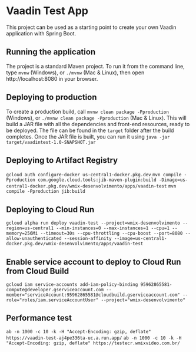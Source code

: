 # Vaadin Test App
This project can be used as a starting point to create your own Vaadin application with Spring Boot.

## Running the application
The project is a standard Maven project. To run it from the command line, type `mvnw` (Windows), or `./mvnw` (Mac & Linux), then open http://localhost:8080 in your browser.

## Deploying to production
To create a production build, call `mvnw clean package -Pproduction` (Windows), or `./mvnw clean package -Pproduction` (Mac & Linux).
This will build a JAR file with all the dependencies and front-end resources, ready to be deployed. The file can be found in the `target` folder after the build completes.
Once the JAR file is built, you can run it using `java -jar target/vaadintest-1.0-SNAPSHOT.jar`

## Deploying to Artifact Registry
```gcloud auth configure-docker us-central1-docker.pkg.dev```
```mvn compile -Pproduction com.google.cloud.tools:jib-maven-plugin:build -Dimage=us-central1-docker.pkg.dev/wmix-desenvolvimento/apps/vaadin-test``` 
```mvn compile -Pproduction jib:build```

## Deploying to Cloud Run
```gcloud alpha run deploy vaadin-test --project=wmix-desenvolvimento --region=us-central1 --min-instances=0 --max-instances=1 --cpu=1 --memory=256Mi --timeout=30s --cpu-throttling --cpu-boost --port=8080 --allow-unauthenticated --session-affinity --image=us-central1-docker.pkg.dev/wmix-desenvolvimento/apps/vaadin-test```

## Enable service account to deploy to Cloud Run from Cloud Build
```gcloud iam service-accounts add-iam-policy-binding 95962865581-compute@developer.gserviceaccount.com --member="serviceAccount:95962865581@cloudbuild.gserviceaccount.com" --role="roles/iam.serviceAccountUser" --project="wmix-desenvolvimento"```

## Performance test
```ab -n 1000 -c 10 -k -H "Accept-Encoding: gzip, deflate" https://vaadin-test-aj4pe336ta-uc.a.run.app/```
```ab -n 1000 -c 10 -k -H "Accept-Encoding: gzip, deflate" https://testecr.wmixvideo.com.br/```
